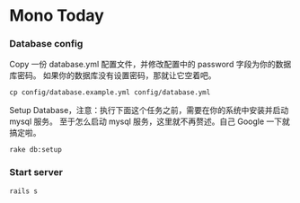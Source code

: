 # Mono Today

### Database config
Copy 一份 database.yml 配置文件，并修改配置中的 password 字段为你的数据库密码。
如果你的数据库没有设置密码，那就让它空着吧。
```Shell
cp config/database.example.yml config/database.yml
```

Setup Database，注意：执行下面这个任务之前，需要在你的系统中安装并启动 mysql 服务。
至于怎么启动 mysql 服务，这里就不再赘述。自己 Google 一下就搞定啦。
```Shell
rake db:setup
```

### Start server
```Shell
rails s
```

